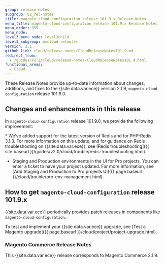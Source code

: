 ```yaml
---
group: release-notes
subgroup: 02_rel-notes
title: magento-cloud-configuration release 101.9.x Release Notes
menu_title: magento-cloud-configuration release 101.9.x Release Notes
menu_order: 355
menu_node:
level3_menu_node: level3child
level3_subgroup: mccloud-relnotes
version: 2.1
github_link: cloud/release-notes/CloudReleaseNotes101.9.md
redirect_from:
  - /guides/v2.2/cloud/release-notes/CloudReleaseNotes101.9.html
functional_areas:
  - Cloud
---
```


These Release Notes provide up-to-date information about changes, additions, and fixes to the {{site.data.var.ece}} version 2.1.9, `magento-cloud-configuration` release 101.9.0.

## Changes and enhancements in this release
In `magento-cloud-configuration` release 101.9.0, we provide the following improvement:


<!--- MAGECLOUD-1005 -->* We’ve added support for the latest version of Redis and for PHP-Redis 3.1.3. For more information on this update, and for guidance on Redis troubleshooting on {{site.data.var.ece}}, see [Redis troubleshooting]({{ site.baseurl }}/guides/v2.0/cloud/trouble/redis-troubleshooting.html).

* Staging and Production environments in the UI for Pro projects. You can enter a ticket to have your project updated. For more information, see [Add Staging and Production to Pro projects UI]({{ page.baseurl }}/cloud/trouble/pro-env-management.html).


## How to get `magento-cloud-configuration` release 101.9.x
{{site.data.var.ece}} periodically provides patch releases in components like `magento-cloud-configuration`.

To test and implement your {{site.data.var.ece}} upgrade, see [Test a Magento upgrade]({{ page.baseurl }}/cloud/project/project-upgrade.html).

### Magento Commerce Release Notes
This {{site.data.var.ece}} release corresponds to Magento Commerce 2.1.9.
